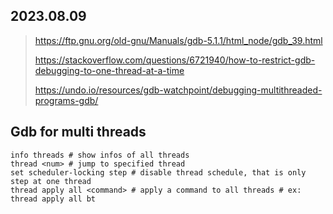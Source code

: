 2023.08.09
---

> https://ftp.gnu.org/old-gnu/Manuals/gdb-5.1.1/html_node/gdb_39.html
> 
> https://stackoverflow.com/questions/6721940/how-to-restrict-gdb-debugging-to-one-thread-at-a-time
>
> https://undo.io/resources/gdb-watchpoint/debugging-multithreaded-programs-gdb/

## Gdb for multi threads

```shell
info threads # show infos of all threads
thread <num> # jump to specified thread
set scheduler-locking step # disable thread schedule, that is only step at one thread
thread apply all <command> # apply a command to all threads # ex: thread apply all bt
```

